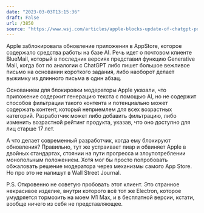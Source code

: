 ```yaml
---
date: "2023-03-03T13:15:36"
draft: False
url: /3850
source: "https://www.wsj.com/articles/apple-blocks-update-of-chatgpt-powered-app-as-concerns-grow-over-ais-potential-harm-c4ca9372?mod=tech_lead_pos1"
---
```


Apple заблокировала обновление приложения в AppStore, которое содержало средства работы на базе AI. Речь идет о почтовом клиенте BlueMail, который в последних версиях представил функцию Generative Mail, когда бот по аналогии с ChatGPT либо пишет большое вежливое письмо на основании короткого задания, либо наоборот делает выжимку из длинного письма в один абзац. 

Основанием для блокировки модераторы Apple указали, что приложение содержит генерацию текста с помощью AI, но не содержит способов фильтрации такого контента и потенциально может содержать контент, который неприемлем для всех возрастных категорий. Разработчик может либо добавить фильтрацию, либо изменить возрастной рейтинг продукта, указав, что оно доступно для лиц старше 17 лет.

А что делает современный разработчик, когда ему блокируют обновления? Правильно, тут же устраивает пиар и обвиняет Apple в двойных стандартах, стоянии на пути прогресса и злоупотреблении монопольным положением. Хотя мог бы просто попробовать обжаловать решение модератора через механизмы самого App Store. Но про это не напишут в Wall Street Journal.

P.S. Откровенно не советую пробовать этот клиент. Это странное некрасивое изделие, внутри которого всё тот же Electron, которое умудряется тормозить на моем M1 Max, и в бесплатной версии, кстати, вообще ничего из себя не представляющее.
